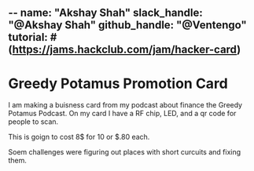 --
name: "Akshay Shah"
slack_handle: "@Akshay Shah"
github_handle: "@Ventengo"
tutorial: #(https://jams.hackclub.com/jam/hacker-card)
---

# Greedy Potamus Promotion Card

I am making a buisness card from my podcast about finance the Greedy Potamus Podcast. On my card I have a RF chip, LED, and a qr code for people to scan.

This is goign to cost 8$ for 10 or $.80 each.

Soem challenges were figuring out places with short curcuits and fixing them.

